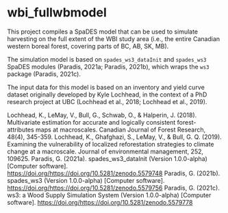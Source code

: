 # wbi_fullwbmodel

This project compiles a SpaDES model that can be used to simulate harvesting on
the full extent of the WBI study area (i.e., the entire Canadian western boreal forest, 
covering parts of BC, AB, SK, MB).

The simulation model is based on `spades_ws3_dataInit` and `spades_ws3` SpaDES modules 
(Paradis, 2021a; Paradis, 2021b),
which wraps the `ws3` package (Paradis, 2021c).

The input data for this model is based on an inventory and yield curve dataset originally
developed by Kyle Lochhead, in the context of a PhD research project at UBC 
(Lochhead et al., 2018; Lochhead et al., 2019).


Lochhead, K., LeMay, V., Bull, G., Schwab, O., & Halperin, J. (2018). Multivariate estimation for accurate and logically consistent forest-attributes maps at macroscales. Canadian Journal of Forest Research, 48(4), 345-359.
Lochhead, K., Ghafghazi, S., LeMay, V., & Bull, G. Q. (2019). Examining the vulnerability of localized reforestation strategies to climate change at a macroscale. Journal of environmental management, 252, 109625.
Paradis, G. (2021a). spades_ws3_dataInit (Version 1.0.0-alpha) [Computer software]. https://doi.org/https://doi.org/10.5281/zenodo.5579748
Paradis, G. (2021b). spades_ws3 (Version 1.0.0-alpha) [Computer software]. https://doi.org/https://doi.org/10.5281/zenodo.5579756
Paradis, G. (2021c). ws3: a Wood Supply Simulation System (Version 1.0.0-alpha) [Computer software]. https://doi.org/https://doi.org/10.5281/zenodo.5579778

